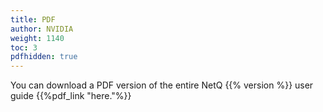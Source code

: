 ```yaml
---
title: PDF
author: NVIDIA
weight: 1140
toc: 3
pdfhidden: true
---
```


You can download a PDF version of the entire NetQ {{% version %}} user guide {{%pdf_link "here."%}}
